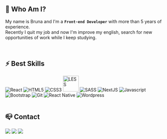 ## 💬  Who Am I? 
My name is Bruna and I'm a **`Front-end Developer`** with more than 5 years of experience.<br />
Recently I quit my job and now I'm improve my english, search for new opportunities of work while I keep studying.

<br />

## ⚡ Best Skills 
<div  id="best-skills">
<span><img  alt="React"  src="https://img.shields.io/badge/React-20232A?style=for-the-badge&amp;logo=react&amp;logoColor=61DAFB"  style="max-width: 100%;"></span>
<span><img  alt="HTML5"  src="https://img.shields.io/badge/HTML5-E34F26?style=for-the-badge&amp;logo=html5&amp;logoColor=white"  style="max-width: 100%;"> </span>
<span><img  alt="CSS3"  src="https://img.shields.io/badge/CSS3-1572B6?style=for-the-badge&amp;logo=css3&amp;logoColor=white"  style="max-width: 100%;"></span>
<span><img  width="50px"  style="margin: auto; max-width: 100%;"  alt="LESS"  src="https://cdn.jsdelivr.net/gh/devicons/devicon/icons/less/less-plain-wordmark.svg"></span>
<span><img  alt="SASS"  src="https://img.shields.io/badge/SASS-hotpink.svg?style=for-the-badge&amp;logo=SASS&amp;logoColor=white"  style="max-width: 100%;"></span>
<span><img  alt="NextJS"  src="https://img.shields.io/badge/next.js-000000?style=for-the-badge&amp;logo=nextdotjs&amp;logoColor=white"  style="max-width: 100%;"></span>
<span><img  alt="Javascript"  src="https://img.shields.io/badge/JavaScript-323330?style=for-the-badge&amp;logo=javascript&amp;logoColor=F7DF1E"  style="max-width: 100%;"></span>
<span><img  alt="Bootstrap"  src="https://img.shields.io/badge/Bootstrap-563D7C?style=for-the-badge&amp;logo=bootstrap&amp;logoColor=white"  style="max-width: 100%;"></span>
<span><img  alt="Git"  src="https://img.shields.io/badge/GIT-E44C30?style=for-the-badge&amp;logo=git&amp;logoColor=white"  style="max-width: 100%;"></span>
<span><img  alt="React Native"  src="https://img.shields.io/badge/React_Native-20232A?style=for-the-badge&logo=react&logoColor=61DAFB"  style="max-width: 100%;"></span>
<span><img  alt="Wordpress"  src="https://img.shields.io/badge/Wordpress-21759B?style=for-the-badge&logo=wordpress&logoColor=white"  style="max-width: 100%;"></span>
</div>
<br />


## 📪 Contact 

<div>
<a href="https://discord.com/channels/c4l3tt1#2376" target="_blank">
<img src="https://img.shields.io/badge/Discord-7289DA?style=for-the-badge&logo=discord&logoColor=white" target="_blank"></a>
<a href = "mailto:c4l3tt1@gmail.com"><img src="https://img.shields.io/badge/Gmail-D14836?style=for-the-badge&logo=gmail&logoColor=white" target="_blank"></a>
<a href="https://www.linkedin.com/in/c4l3tt1" target="_blank"><img src="https://img.shields.io/badge/-LinkedIn-%230077B5?style=for-the-badge&logo=linkedin&logoColor=white" target="_blank"></a>   
</div>



<!---

##  🚀 Learning 


<br />
Flexibility, emotional intelligence, good writing and verbal communication. Eagle eyes for details and layout development.

**camilafernanda2/camilafernanda2** é um repositório ✨ _especial_ ✨ porque seu `README.md` (este arquivo) aparece em seu perfil GitHub.

Aqui estão algumas idéias para você começar:

- 🔭 Atualmente estou trabalhando em ...
- 🌱 Atualmente estou aprendendo ...
- 👯 Estou procurando colaborar em ...
- 🤔 Estou procurando ajuda com ...
- 💬 Pergunte-me sobre ...
- 📫 Como entrar em contato comigo: ...
- 😄 Pronomes: ...
- ⚡ Curiosidade: ...
--->
